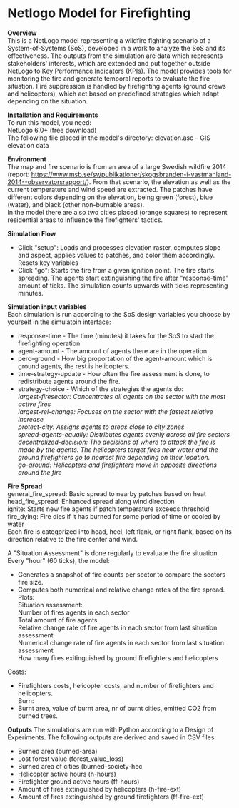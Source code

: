 # Netlogo Model for Firefighting
**Overview**<br/>
This is a NetLogo model representing a wildfire fighting scenario of a System-of-Systems (SoS), developed in a work to analyze the SoS and its effectiveness. The outputs from the simulation are data which represents stakeholders' interests, which are extended and put together outside NetLogo to Key Performance Indicators (KPIs). The model provides tools for monitoring the fire and generate temporal reports to evaluate the fire situation. Fire suppression is handled by firefighting agents (ground crews and helicopters), which act based on predefined strategies which adapt depending on the situation.

**Installation and Requirements**<br/>
To run this model, you need: <br/>
NetLogo 6.0+ (free download)<br/> 
The following file placed in the model's directory: 
elevation.asc – GIS elevation data<br/>

**Environment**<br/>
The map and fire scenario is from an area of a large Swedish wildfire 2014 (report: https://www.msb.se/sv/publikationer/skogsbranden-i-vastmanland-2014--observatorsrapport/). From that scenario, the elevation as well as the current temperature and wind speed are extracted. The patches have different colors depending on the elevation, being green (forest), blue (water), and black (other non-burnable areas).<br/>
In the model there are also two cities placed (orange squares) to represent residential areas to influence the firefighters' tactics.

**Simulation Flow**<br/>
- Click "setup": Loads and processes elevation raster, computes slope and aspect, applies values to patches, and color them accordingly. Resets key variables<br/>
- Click "go": Starts the fire from a given ignition point. The fire starts spreading. The agents start extinguishing the fire after "response-time" amount of ticks. The simulation counts upwards with ticks representing minutes. <br/>

**Simulation input variables**<br/>
Each simulation is run according to the SoS design variables you choose by yourself in the simulatoin interface: 
- response-time - The time (minutes) it takes for the SoS to start the firefighting operation<br/>
- agent-amount - The amount of agents there are in the operation<br/>
- perc-ground - How big proportation of the agent-amount which is ground agents, the rest is helicopters.<br/>
- time-strategy-update - How often the fire assessment is done, to redistribute agents around the fire.<br/>
- strategy-choice - Which of the strategies the agents do:<br/>
_largest-firesector: Concentrates all agents on the sector with the most active fires<br/>
largest-rel-change: Focuses on the sector with the fastest relative increase<br/>
protect-city: Assigns agents to areas close to city zones<br/>
spread-agents-equally: Distributes agents evenly across all fire sectors<br/>
decentralized-decision: The decisions of where to attack the fire is made by the agents. The helicopters target fires near water and the ground firefighters go to nearest fire depending on their location.<br/>
go-around: Helicopters and firefighters move in opposite directions around the fire<br/>_

**Fire Spread**<br/>
general_fire_spread: Basic spread to nearby patches based on heat<br/>
head_fire_spread: Enhanced spread along wind direction<br/>
ignite: Starts new fire agents if patch temperature exceeds threshold<br/>
fire_dying: Fire dies if it has burned for some period of time or cooled by water<br/>
Each fire is categorized into head, heel, left flank, or right flank, based on its direction relative to the fire center and wind.<br/>

A "Situation Assessment" is done regularly to evaluate the fire situation. Every "hour" (60 ticks), the model:<br/>
- Generates a snapshot of fire counts per sector to compare the sectors fire size.<br/>
- Computes both numerical and relative change rates of the fire spread.<br/>
Plots:<br/>
Situation assessment: <br/>
Number of fires agents in each sector<br/>
Total amount of fire agents <br/>
Relative change rate of fire agents in each sector from last situation assessment <br/>
Numerical change rate of fire agents in each sector from last situation assessment <br/>
How many fires exitinguished by ground firefighters and helicopters <br/>

Costs:<br/>
- Firefighters costs, helicopter costs, and number of firefighters and helicopters.<br/>
Burn:<br/>
- Burnt area, value of burnt area, nr of burnt cities, emitted CO2 from burned trees.<br/>

**Outputs**
The simulations are run with Python according to a Design of Experiments. The following outputs are derived and saved in CSV files:<br/>
- Burned area (burned-area)<br/>
- Lost forest value (forest_value_loss)<br/>
- Burned area of cities (burned-society-hec<br/>
- Helicopter active hours (h-hours)<br/>
- Firefighter ground active hours (ff-hours)<br/>
- Amount of fires extinguished by helicopters (h-fire-ext)<br/>
- Amount of fires extinguished by ground firefighters (ff-fire-ext)<br/>

